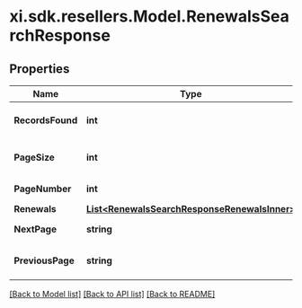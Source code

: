 # xi.sdk.resellers.Model.RenewalsSearchResponse

## Properties

Name | Type | Description | Notes
------------ | ------------- | ------------- | -------------
**RecordsFound** | **int** | Number of records found. | [optional] 
**PageSize** | **int** | Number of records in a page. | [optional] 
**PageNumber** | **int** | Number of page. | [optional] 
**Renewals** | [**List&lt;RenewalsSearchResponseRenewalsInner&gt;**](RenewalsSearchResponseRenewalsInner.md) |  | [optional] 
**NextPage** | **string** | URL for the next page. | [optional] 
**PreviousPage** | **string** | URL for the previous page. | [optional] 

[[Back to Model list]](../README.md#documentation-for-models) [[Back to API list]](../README.md#documentation-for-api-endpoints) [[Back to README]](../README.md)

